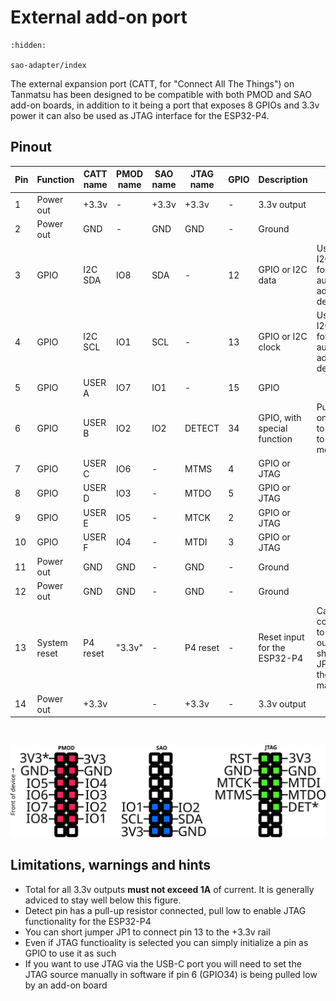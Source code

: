 # External add-on port

```{toctree}
:hidden:

sao-adapter/index
```

The external expansion port (CATT, for "Connect All The Things") on Tanmatsu has been designed to be compatible with both PMOD and SAO add-on boards, in addition to it being a port that exposes 8 GPIOs and 3.3v power it can also be used as JTAG interface for the ESP32-P4.

## Pinout

| Pin | Function     | CATT name  |  PMOD name | SAO name | JTAG name | GPIO | Description                                               | Notes                                                                                                                                                                        |
|-----|--------------|------------|------------|----------|-----------|------|-----------------------------------------------------------|------------------------------------------------------------------------------------------------------------------------------------------------------------------------------|
| 1   | Power out    | +3.3v      | -          | +3.3v    | +3.3v     | -    | 3.3v output                                               |                                                                                                                                                                              |
| 2   | Power out    | GND        | -          | GND      | GND       | -    | Ground                                                    |                                                                                                                                                                              |
| 3   | GPIO         | I2C SDA    | IO8        | SDA      | -         | 12   | GPIO or I2C data                                          | Used as I2C bus for automatic add-on detection                                                                                                                               |
| 4   | GPIO         | I2C SCL    | IO1        | SCL      | -         | 13   | GPIO or I2C clock                                         | Used as I2C bus for automatic add-on detection                                                                                                                               |
| 5   | GPIO         | USER A     | IO7        | IO1      | -         | 15   | GPIO                                                      |                                                                                                                                                                              |
| 6   | GPIO         | USER B     | IO2        | IO2      | DETECT    | 34   | GPIO, with special function                               | Pull low on startup to switch to JTAG mode                                                                                                                                   |
| 7   | GPIO         | USER C     | IO6        | -        | MTMS      | 4    | GPIO or JTAG                                              |                                                                                                                                                                              |
| 8   | GPIO         | USER D     | IO3        | -        | MTDO      | 5    | GPIO or JTAG                                              |                                                                                                                                                                              |
| 9   | GPIO         | USER E     | IO5        | -        | MTCK      | 2    | GPIO or JTAG                                              |                                                                                                                                                                              |
| 10  | GPIO         | USER F     | IO4        | -        | MTDI      | 3    | GPIO or JTAG                                              |                                                                                                                                                                              |
| 11  | Power out    | GND        | GND        | -        | GND       | -    | Ground                                                    |                                                                                                                                                                              |
| 12  | Power out    | GND        | GND        | -        | GND       | -    | Ground                                                    |                                                                                                                                                                              |
| 13  | System reset | P4 reset   | "3.3v"     | -        | P4 reset  | -    | Reset input for the ESP32-P4                              | Can be converted to +3.3v output by shorting JP1 on the mainboard                                                                                                            |
| 14  | Power out    | +3.3v      |            | -        | +3.3v     | -    | 3.3v output                                               |                                                                                                                                                                              |

<br />

![connector](catt-connector.svg)

## Limitations, warnings and hints

- Total for all 3.3v outputs **must not exceed 1A** of current. It is generally adviced to stay well below this figure.
- Detect pin has a pull-up resistor connected, pull low to enable JTAG functionality for the ESP32-P4
- You can short jumper JP1 to connect pin 13 to the +3.3v rail
- Even if JTAG functioality is selected you can simply initialize a pin as GPIO to use it as such
- If you want to use JTAG via the USB-C port you will need to set the JTAG source manually in software if pin 6 (GPIO34) is being pulled low by an add-on board
